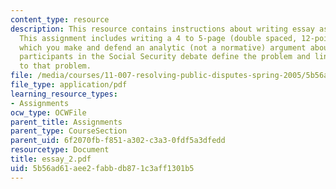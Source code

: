 ```yaml
---
content_type: resource
description: This resource contains instructions about writing essay assignment 2.
  This assignment includes writing a 4 to 5-page (double spaced, 12-point type) in
  which you make and defend an analytic (not a normative) argument about efforts by
  participants in the Social Security debate define the problem and link a solution
  to that problem.
file: /media/courses/11-007-resolving-public-disputes-spring-2005/5b56ad61aee2fabbdb871c3aff1301b5_essay_2.pdf
file_type: application/pdf
learning_resource_types:
- Assignments
ocw_type: OCWFile
parent_title: Assignments
parent_type: CourseSection
parent_uid: 6f2070fb-f851-a302-c3a3-0fdf5a3dfedd
resourcetype: Document
title: essay_2.pdf
uid: 5b56ad61-aee2-fabb-db87-1c3aff1301b5
---
```


